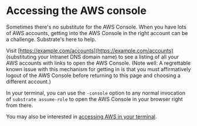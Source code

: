 # Accessing the AWS console

Sometimes there's no substitute for the AWS Console. When you have lots of AWS accounts, getting into the AWS Console in the right account can be a challenge. Substrate's here to help.

Visit [https://example.com/accounts](https://example.com/accounts) (substituting your Intranet DNS domain name) to see a listing of all your AWS accounts with links to open the AWS Console. (Note well: A regrettable known issue with this mechanism for getting in is that you must affirmatively logout of the AWS Console before returning to this page and choosing a different account.)

In your terminal, you can use the `-console` option to any normal invocation of `substrate assume-role` to open the AWS Console in your browser right from there.

You may also be interested in [accessing AWS in your terminal](https://github.com/src-bin/substrate-manual/blob/main/accessing-aws-in-your-terminal/README.md).
